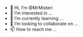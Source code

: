 - 👋 Hi, I’m @MrMisteri
- 👀 I’m interested in ...
- 🌱 I’m currently learning ...
- 💞️ I’m looking to collaborate on ...
- 📫 How to reach me ...

<!---
MrMisteri/MrMisteri is a ✨ special ✨ repository because its `README.md` (this file) appears on your GitHub profile.
You can click the Preview link to take a look at your changes.
--->
